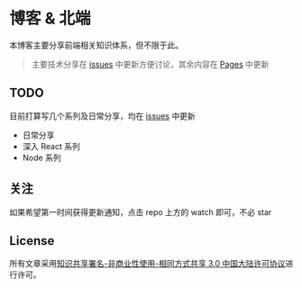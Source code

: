 博客 & 北端
===
本博客主要分享前端相关知识体系，但不限于此。

> 主要技术分享在 [issues](https://github.com/liangzr/blog/issues) 中更新方便讨论，其余内容在 [Pages](https://blog.liangzr.tech) 中更新

TODO
---
目前打算写几个系列及日常分享，均在 [issues](https://github.com/liangzr/blog/issues) 中更新

- 日常分享
- 深入 React 系列
- Node 系列

关注
---
如果希望第一时间获得更新通知，点击 repo 上方的 watch 即可，不必 star

License
---
所有文章采用[知识共享署名-非商业性使用-相同方式共享 3.0 中国大陆许可协议](http://creativecommons.org/licenses/by-nc-sa/3.0/cn/)进行许可。